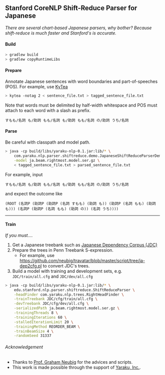 ## Stanford CoreNLP Shift-Reduce Parser for Japanese

_There are several chart-based Japanese parsers, why bother? Because shift-reduce is much faster and Stanford's is accurate._

#### Build
```bash
> gradlew build
> gradlew copyRuntimeLibs
```

#### Prepare
Annotate Japanese sentences with word boundaries and part-of-speeches (POS). For example, use [KyTea](http://www.phontron.com/kytea/)
```bash
> kytea -notag 2 < sentence_file.txt > tagged_sentence_file.txt
```
Note that words must be delimited by half-width whitespace and POS must attach to each word with a slash as prefix.
```
すもも/名詞 も/助詞 もも/名詞 も/助詞 もも/名詞 の/助詞 うち/名詞
```

#### Parse
Be careful with classpath and model path.
```bash
> java -cp build/libs/yaraku-nlp-0.1.jar:lib/* \
    com.yaraku.nlp.parser.shiftreduce.demo.JapaneseShiftReduceParserDemo \
    -model ja.beam.rightmost.model.ser.gz \
    < tagged_sentence_file.txt > parsed_sentence_file.txt
```
For example, input
```
すもも/名詞 も/助詞 もも/名詞 も/助詞 もも/名詞 の/助詞 うち/名詞
```
and expect the outcome like
```
(ROOT (名詞P (助詞P (助詞P (名詞 すもも) (助詞 も)) (助詞P (名詞 もも) (助詞 も))) (名詞P (助詞P (名詞 もも) (助詞 の)) (名詞 うち))))
```

---

#### Train

_If you must...._

1. Get a Japanese treebank such as [Japanese Dependency Corpus (JDC)](http://plata.ar.media.kyoto-u.ac.jp/data/word-dep/ "日本語係り受けコーパス")
2. Prepare the trees in Penn Treebank S-expression.
   * For example, use https://github.com/neubig/travatar/blob/master/script/tree/ja-dep2cfg.pl
     to convert JDC's trees.
3. Build a model with training and development sets, e.g. `JDC/train/all.cfg` and `JDC/dev/all.cfg`
```bash
> java -cp build/libs/yaraku-nlp-0.1.jar:lib/* \
    edu.stanford.nlp.parser.shiftreduce.ShiftReduceParser \
    -headFinder com.yaraku.nlp.trees.RightHeadFinder \
    -trainTreebank JDC/cfg/train/all.cfg \
    -devTreebank JDC/cfg/dev/all.cfg \
    -serializedPath ja.beam.rightmost.model.ser.gz \
    -trainingThreads 8 \
    -trainingIterations 60 \
    -stalledIterationLimit 20 \
    -trainingMethod REORDER_BEAM \
    -trainBeamSize 4 \
    -randomSeed 31337
```

###### Acknowledgement
* Thanks to [Prof. Graham Neubig](https://github.com/neubig) for the advices and scripts.
* This work is made possible through the support of [Yaraku, Inc.](https://www.yarakuzen.com/about).
